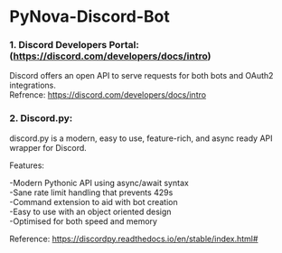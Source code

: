 # PyNova-Discord-Bot

### **1. Discord Developers Portal:** (https://discord.com/developers/docs/intro)  
Discord offers an open API to serve requests for both bots and OAuth2 integrations.     
Refrence: https://discord.com/developers/docs/intro  


### **2. Discord.py:**  
discord.py is a modern, easy to use, feature-rich, and async ready API wrapper for Discord.  

Features:  

-Modern Pythonic API using async/await syntax  
-Sane rate limit handling that prevents 429s  
-Command extension to aid with bot creation  
-Easy to use with an object oriented design  
-Optimised for both speed and memory  

Reference: https://discordpy.readthedocs.io/en/stable/index.html#

